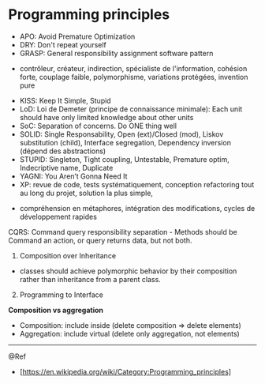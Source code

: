 # Programming principles

* APO: Avoid Premature Optimization
* DRY: Don't repeat yourself
* GRASP: General responsibility assignment software pattern
 + contrôleur, créateur, indirection, spécialiste de l'information, cohésion forte, couplage faible, polymorphisme, variations protégées, invention pure
* KISS: Keep It Simple, Stupid
* LoD: Loi de Demeter (principe de connaissance minimale): Each unit should have only limited knowledge about other units
* SoC: Separation of concerns. Do ONE thing well
* SOLID: Single Responsability, Open (ext)/Closed (mod), Liskov substitution (child), Interface segregation, Dependency inversion (dépend des abstractions)
* STUPID: Singleton, Tight coupling, Untestable, Premature optim, Indecriptive name, Duplicate
* YAGNI: You Aren’t Gonna Need It
* XP: revue de code, tests systématiquement, conception refactoring tout au long du projet, solution la plus simple,
 + compréhension en métaphores, intégration des modifications, cycles de développement rapides  

CQRS: Command query responsibility separation - Methods should be Command an action, or query returns data, but not both.

1) Composition over Inheritance
 + classes should achieve polymorphic behavior by their composition rather than inheritance from a parent class.
2) Programming to Interface

**Composition vs aggregation**
- Composition: include inside  (delete composition => delete elements)
- Aggregation: include virtual (delete only aggregation, not elements)

---
@Ref
 - [https://en.wikipedia.org/wiki/Category:Programming_principles]
